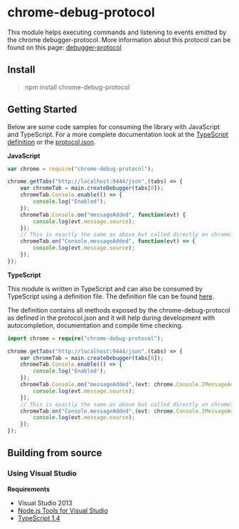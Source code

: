 # chrome-debug-protocol

This module helps executing commands and listening to events emitted by the chrome debugger-protocol.
More information about this protocol can be found on this page: [debugger-protocol](https://developer.chrome.com/devtools/docs/debugger-protocol)

## Install

> npm install chrome-debug-protocol

## Getting Started

Below are some code samples for consuming the library with JavaScript and TypeScript. For a more complete documentation look at the [TypeScript definition](/Scripts/typings/chrome-debug-protocol/chrome-debug-protocol.d.ts) or the [protocol.json](/protocol.json). 

**JavaScript**

```JavaScript
var chrome = require("chrome-debug-protocol");

chrome.getTabs("http://localhost:9444/json",(tabs) => {
    var chromeTab = main.createDebugger(tabs[0]);
    chromeTab.Console.enable(() => {
        console.log("Enabled");
    });
    chromeTab.Console.on("messageAdded", function(evt) {
        console.log(evt.message.source);
    });
    // This is exactly the same as above but called directly on chromeTab
    chromeTab.on("Console.messageAdded", function(evt) => {
        console.log(evt.message.source);
    });
});
```

**TypeScript**

This module is written in TypeScript and can also be consumed by TypeScript using a definition file.
The definition file can be found [here](/Scripts/typings/chrome-debug-protocol/chrome-debug-protocol.d.ts).

The definition contains all methods exposed by the chrome-debug-protocol as defined in the protocol.json and it will help during development with autocompletion, documentation and compile time checking.

```TypeScript
import chrome = require("chrome-debug-protocol");

chrome.getTabs("http://localhost:9444/json",(tabs) => {
    var chromeTab = main.createDebugger(tabs[0]);
    chromeTab.Console.enable(() => {
        console.log("Enabled");
    });
    chromeTab.Console.on("messageAdded",(evt: chrome.Console.IMessageAddedEvent) => {
        console.log(evt.message.source);
    });
    // This is exactly the same as above but called directly on chromeTab
    chromeTab.on("Console.messageAdded",(evt: chrome.Console.IMessageAddedEvent) => {
        console.log(evt.message.source);
    });
});
```

## Building from source

### Using Visual Studio

**Requirements**
 * Visual Studio 2013
 * [Node.js Tools for Visual Studio](https://nodejstools.codeplex.com/)
 * [TypeScript 1.4](http://www.typescriptlang.org/)
